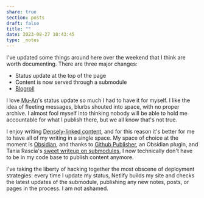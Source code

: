 ```yaml
---
share: true
section: posts
draft: false
title: ""
date: 2023-08-27 10:43:45
type: _notes
---
```



I've updated some things around here over the weekend that I think are worth documenting. There are three major changes:
- Status update at the top of the page
- Content is now served through a submodule
- [Blogroll](/blogroll)

I love [Mu-An](https://muan.co/)'s status update so much I had to have it for myself. I like the idea of fleeting messages, blurbs shouted into space, with no proper archive. I almost fool myself into thinking nobody will be able to hold me accountable for what I publish there, but we all know that's not true.

I enjoy writing [Densely-linked content](Densely-linked%20content.md), and for this reason it's better for me to have all of my writing in a single space. My space of choice at the moment is [Obsidian](Obsidian.md), and thanks to [Github Publisher](https://github.com/ObsidianPublisher/obsidian-github-publisher), an Obsidian plugin, and Tania Rascia's [sweet writeup on submodules](https://www.taniarascia.com/git-submodules-private-content/), I now technically don't have to be in my code base to publish content anymore. 

I've taking the liberty of hacking together the most obscene of deployment strategies: every time I update my status, Netlify builds my site and checks the latest updates of the submodule, publishing any new notes, posts, or pages in the process. I am not ashamed.